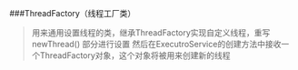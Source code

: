 ###ThreadFactory（线程工厂类）
>用来通用设置线程的类，继承ThreadFactory实现自定义线程，重写newThread() 部分进行设置
>然后在ExecutroService的创建方法中接收一个ThreadFactory对象，这个对象将被用来创建新的线程